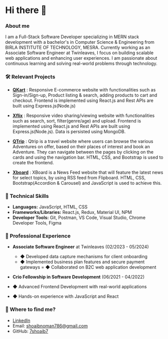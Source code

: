 # Hi there 👋

### About me
I am a Full-Stack Software Developer specializing in MERN stack development with a bachelor's in Computer Science & Engineering from BIRLA INSTITUTE OF TECHNOLOGY, MESRA. Currently working as an Associate Software Engineer at Twinleaves, I focus on building scalable web applications and enhancing user experiences. I am passionate about continuous learning and solving real-world problems through technology.

### 🛠️ Relevant Projects
- [**QKart**](https://qkart-frontend018.netlify.app) : Responsive E-commerce website with functionalities such as Sign-in/Sign-up, Product listing & search, adding products to cart and checkout. Frontend is implemented using React.js and Rest APIs are built using Express.js(Node.js)

- [**Xflix**](https://xflix-frontend018.netlify.app) : Responsive video sharing/viewing website with functionalities such as search, sort, filter(genre/age) and upload. Frontend is implemented using React.js and Rest APIs are built using Express.js(Node.js). Data is persisted using MongoDB.

- [**QTrip**](https://qtrip-dynamic018.netlify.app) : Qtrip is a travel website where users can browse the various Adventures on offer, based on their places of interest and book an Adventure. They can navigate between the pages by clicking on the cards and using the navigation bar. HTML, CSS, and Bootstrap is used to create the frontend.

- [**Xboard**](https://news-feed018.netlify.app) : XBoard is a News Feed website that will feature the latest news for select topics, by using RSS feed from Flipboard. HTML, CSS, Bootstrap(Accordion & Carousel) and JavaScript is used to achieve this.

### 🔧 Technical Skills
- **Languages:** JavaScript, HTML, CSS
- **Frameworks/Libraries:** React.js, Redux, Material UI, NPM
- **Developer Tools:** Git, Postman, VS Code, Visual Studio, Chrome Developer Tools, Figma

### 💼 Professional Experience
- **Associate Software Engineer** at Twinleaves (02/2023 - 05/2024)
  - ◆ Developed data capture mechanisms for client onboarding
  - ◆ Implemented business plan features and secure payment gateways
  = ◆ Collaborated on B2C web application development

- **Crio Fellowship in Software Development** (06/2021 - 04/2022)
 - ◆  Advanced Frontend Development with real-world applications
 - ◆ Hands-on experience with JavaScript and React

### 👀 Where to find me?
- [LinkedIn](https://www.linkedin.com/in/shoaib018/)
- Email: shoaibnoman786@gmail.com
- GitHub: [7shoaib7](https://github.com/7shoaib7)

<!--
**7shoaib7/7shoaib7** is a ✨ *special* ✨ repository because its `README.md` (this file) appears on your GitHub profile.

Here are some ideas to get you started:
- 🔭 I'm currently working on ...
- 🌱 I'm currently learning ...
- 👯 I'm looking to collaborate on ...
- 🤔 I'm looking for help with ...
- 💬 Ask me about ...
- 📫 How to reach me: ...
- 😄 Pronouns: ...
- ⚡ Fun fact: ...
-->

